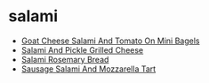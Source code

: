 # salami

 * [Goat Cheese Salami And Tomato On Mini Bagels](index/g/goat-cheese-salami-and-tomato-on-mini-bagels-10544.json)
 * [Salami And Pickle Grilled Cheese](index/s/salami-and-pickle-grilled-cheese.json)
 * [Salami Rosemary Bread](index/s/salami-rosemary-bread-11595.json)
 * [Sausage Salami And Mozzarella Tart](index/s/sausage-salami-and-mozzarella-tart-104926.json)
